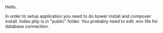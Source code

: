 Hello.

In order to setup application you need to do bower install and composer install. Index.php is in "public" folder. You probably need to edit .env file for database connection.
